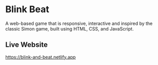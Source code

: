 # Blink Beat

A web-based game that is responsive, interactive and inspired by the classic Simon game, built using HTML, CSS, and JavaScript.

## Live Website

https://blink-and-beat.netlify.app
